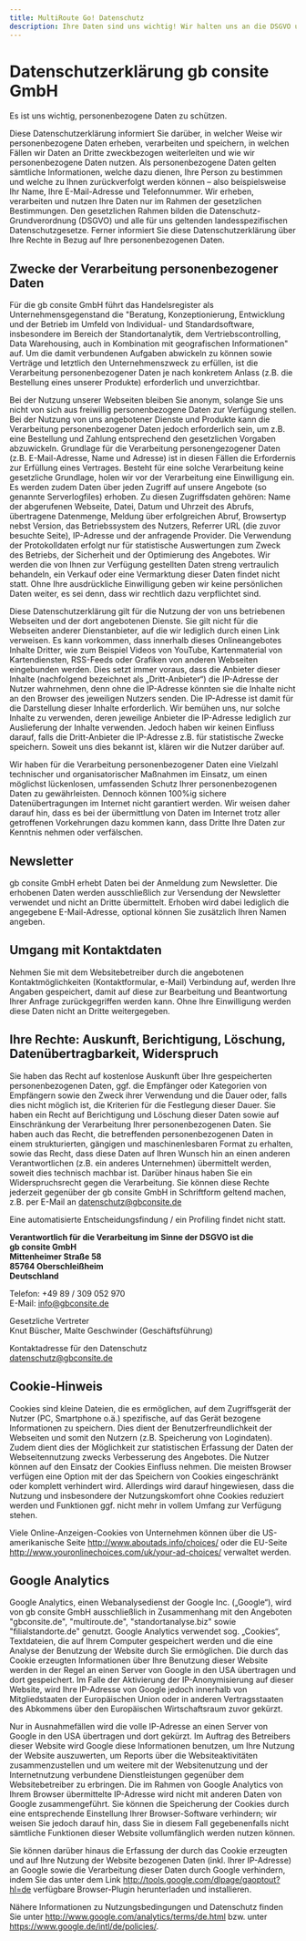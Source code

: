 ```yaml
---
title: MultiRoute Go! Datenschutz
description: Ihre Daten sind uns wichtig! Wir halten uns an die DSGVO und stimmen gerne mit Ihnen die nötigen Dokumente ab.
---
```


# Datenschutzerklärung gb consite GmbH

Es ist uns wichtig, personenbezogene Daten zu schützen.

Diese Datenschutzerklärung informiert Sie darüber, in welcher Weise wir personenbezogene Daten erheben, verarbeiten und speichern, in welchen Fällen wir Daten an Dritte zweckbezogen weiterleiten und wie wir personenbezogene Daten nutzen. Als personenbezogene Daten gelten sämtliche Informationen, welche dazu dienen, Ihre Person zu bestimmen und welche zu Ihnen zurückverfolgt werden können – also beispielsweise Ihr Name, Ihre E-Mail-Adresse und Telefonnummer. Wir erheben, verarbeiten und nutzen Ihre Daten nur im Rahmen der gesetzlichen Bestimmungen. Den gesetzlichen Rahmen bilden die Datenschutz-Grundverordnung (DSGVO) und alle für uns geltenden landesspezifischen Datenschutzgesetze. Ferner informiert Sie diese Datenschutzerklärung über Ihre Rechte in Bezug auf Ihre personenbezogenen Daten.

## Zwecke der Verarbeitung personenbezogener Daten
Für die gb consite GmbH führt das Handelsregister als Unternehmensgegenstand die "Beratung, Konzeptionierung, Entwicklung und der Betrieb im Umfeld von Individual- und Standardsoftware, insbesondere im Bereich der Standortanalytik, dem Vertriebscontrolling, Data Warehousing, auch in Kombination mit geografischen Informationen" auf. Um die damit verbundenen Aufgaben abwickeln zu können sowie Verträge und letztlich den Unternehmenszweck zu erfüllen, ist die Verarbeitung personenbezogener Daten je nach konkretem Anlass (z.B. die Bestellung eines unserer Produkte) erforderlich und unverzichtbar.

Bei der Nutzung unserer Webseiten bleiben Sie anonym, solange Sie uns nicht von sich aus freiwillig personenbezogene Daten zur Verfügung stellen. Bei der Nutzung von uns angebotener Dienste und Produkte kann die Verarbeitung personenbezogener Daten jedoch erforderlich sein, um z.B. eine Bestellung und Zahlung entsprechend den gesetzlichen Vorgaben abzuwickeln. Grundlage für die Verarbeitung personengezogener Daten (z.B. E-Mail-Adresse, Name und Adresse) ist in diesen Fällen die Erfordernis zur Erfüllung eines Vertrages. Besteht für eine solche Verarbeitung keine gesetzliche Grundlage, holen wir vor der Verarbeitung eine Einwilligung ein. Es werden zudem Daten über jeden Zugriff auf unsere Angebote (so genannte Serverlogfiles) erhoben. Zu diesen Zugriffsdaten gehören: Name der abgerufenen Webseite, Datei, Datum und Uhrzeit des Abrufs, übertragene Datenmenge, Meldung über erfolgreichen Abruf, Browsertyp nebst Version, das Betriebssystem des Nutzers, Referrer URL (die zuvor besuchte Seite), IP-Adresse und der anfragende Provider. Die Verwendung der Protokolldaten erfolgt nur für statistische Auswertungen zum Zweck des Betriebs, der Sicherheit und der Optimierung des Angebotes. Wir werden die von Ihnen zur Verfügung gestellten Daten streng vertraulich behandeln, ein Verkauf oder eine Vermarktung dieser Daten findet nicht statt. Ohne Ihre ausdrückliche Einwilligung geben wir keine persönlichen Daten weiter, es sei denn, dass wir rechtlich dazu verpflichtet sind.

Diese Datenschutzerklärung gilt für die Nutzung der von uns betriebenen Webseiten und der dort angebotenen Dienste. Sie gilt nicht für die Webseiten anderer Dienstanbieter, auf die wir lediglich durch einen Link verweisen. Es kann vorkommen, dass innerhalb dieses Onlineangebotes Inhalte Dritter, wie zum Beispiel Videos von YouTube, Kartenmaterial von Kartendiensten, RSS-Feeds oder Grafiken von anderen Webseiten eingebunden werden. Dies setzt immer voraus, dass die Anbieter dieser Inhalte (nachfolgend bezeichnet als „Dritt-Anbieter“) die IP-Adresse der Nutzer wahrnehmen, denn ohne die IP-Adresse könnten sie die Inhalte nicht an den Browser des jeweiligen Nutzers senden. Die IP-Adresse ist damit für die Darstellung dieser Inhalte erforderlich. Wir bemühen uns, nur solche Inhalte zu verwenden, deren jeweilige Anbieter die IP-Adresse lediglich zur Auslieferung der Inhalte verwenden. Jedoch haben wir keinen Einfluss darauf, falls die Dritt-Anbieter die IP-Adresse z.B. für statistische Zwecke speichern. Soweit uns dies bekannt ist, klären wir die Nutzer darüber auf.

Wir haben für die Verarbeitung personenbezogener Daten eine Vielzahl technischer und organisatorischer Maßnahmen im Einsatz, um einen möglichst lückenlosen, umfassenden Schutz Ihrer personenbezogenen Daten zu gewährleisten. Dennoch können 100%ig sichere Datenübertragungen im Internet nicht garantiert werden. Wir weisen daher darauf hin, dass es bei der übermittlung von Daten im Internet trotz aller getroffenen Vorkehrungen dazu kommen kann, dass Dritte Ihre Daten zur Kenntnis nehmen oder verfälschen.

## Newsletter
gb consite GmbH erhebt Daten bei der Anmeldung zum Newsletter. Die erhobenen Daten werden ausschließlich zur Versendung der Newsletter verwendet und nicht an Dritte übermittelt. Erhoben wird dabei lediglich die angegebene E-Mail-Adresse, optional können Sie zusätzlich Ihren Namen angeben.

## Umgang mit Kontaktdaten
Nehmen Sie mit dem Websitebetreiber durch die angebotenen Kontaktmöglichkeiten (Kontaktformular, e-Mail) Verbindung auf, werden Ihre Angaben gespeichert, damit auf diese zur Bearbeitung und Beantwortung Ihrer Anfrage zurückgegriffen werden kann. Ohne Ihre Einwilligung werden diese Daten nicht an Dritte weitergegeben.

## Ihre Rechte: Auskunft, Berichtigung, Löschung, Datenübertragbarkeit, Widerspruch
Sie haben das Recht auf kostenlose Auskunft über Ihre gespeicherten personenbezogenen Daten, ggf. die Empfänger oder Kategorien von Empfängern sowie den Zweck ihrer Verwendung und die Dauer oder, falls dies nicht möglich ist, die Kriterien für die Festlegung dieser Dauer. Sie haben ein Recht auf Berichtigung und Löschung dieser Daten sowie auf Einschränkung der Verarbeitung Ihrer personenbezogenen Daten. Sie haben auch das Recht, die betreffenden personenbezogenen Daten in einem strukturierten, gängigen und maschinenlesbaren Format zu erhalten, sowie das Recht, dass diese Daten auf Ihren Wunsch hin an einen anderen Verantwortlichen (z.B. ein anderes Unternehmen) übermittelt werden, soweit dies technisch machbar ist. Darüber hinaus haben Sie ein Widerspruchsrecht gegen die Verarbeitung. Sie können diese Rechte jederzeit gegenüber der gb consite GmbH in Schriftform geltend machen, z.B. per E-Mail an datenschutz@gbconsite.de

Eine automatisierte Entscheidungsfindung / ein Profiling findet nicht statt.

**Verantwortlich für die Verarbeitung im Sinne der DSGVO ist die <br>
gb consite GmbH <br>
Mittenheimer Straße 58<br>
85764 Oberschleißheim<br>
Deutschland<br>**

Telefon: +49 89 / 309 052 970<br>
E-Mail: info@gbconsite.de<br>

Gesetzliche Vertreter<br>
Knut Büscher, Malte Geschwinder (Geschäftsführung)<br>

Kontaktadresse für den Datenschutz<br>
datenschutz@gbconsite.de<br>

## Cookie-Hinweis
Cookies sind kleine Dateien, die es ermöglichen, auf dem Zugriffsgerät der Nutzer (PC, Smartphone o.ä.) spezifische, auf das Gerät bezogene Informationen zu speichern. Dies dient der Benutzerfreundlichkeit der Webseiten und somit den Nutzern (z.B. Speicherung von Logindaten). Zudem dient dies der Möglichkeit zur statistischen Erfassung der Daten der Webseitennutzung zwecks Verbesserung des Angebotes. Die Nutzer können auf den Einsatz der Cookies Einfluss nehmen. Die meisten Browser verfügen eine Option mit der das Speichern von Cookies eingeschränkt oder komplett verhindert wird. Allerdings wird darauf hingewiesen, dass die Nutzung und insbesondere der Nutzungskomfort ohne Cookies reduziert werden und Funktionen ggf. nicht mehr in vollem Umfang zur Verfügung stehen.

Viele Online-Anzeigen-Cookies von Unternehmen können über die US-amerikanische Seite <http://www.aboutads.info/choices/> oder die EU-Seite <http://www.youronlinechoices.com/uk/your-ad-choices/> verwaltet werden.

## Google Analytics
Google Analytics, einen Webanalysedienst der Google Inc. („Google“), wird von gb consite GmbH ausschließlich in Zusammenhang mit den Angeboten "gbconsite.de", "multiroute.de", "standortanalyse.biz" sowie "filialstandorte.de" genutzt. Google Analytics verwendet sog. „Cookies“, Textdateien, die auf Ihrem Computer gespeichert werden und die eine Analyse der Benutzung der Website durch Sie ermöglichen. Die durch das Cookie erzeugten Informationen über Ihre Benutzung dieser Website werden in der Regel an einen Server von Google in den USA übertragen und dort gespeichert. Im Falle der Aktivierung der IP-Anonymisierung auf dieser Website, wird Ihre IP-Adresse von Google jedoch innerhalb von Mitgliedstaaten der Europäischen Union oder in anderen Vertragsstaaten des Abkommens über den Europäischen Wirtschaftsraum zuvor gekürzt.

Nur in Ausnahmefällen wird die volle IP-Adresse an einen Server von Google in den USA übertragen und dort gekürzt. Im Auftrag des Betreibers dieser Website wird Google diese Informationen benutzen, um Ihre Nutzung der Website auszuwerten, um Reports über die Websiteaktivitäten zusammenzustellen und um weitere mit der Websitenutzung und der Internetnutzung verbundene Dienstleistungen gegenüber dem Websitebetreiber zu erbringen. Die im Rahmen von Google Analytics von Ihrem Browser übermittelte IP-Adresse wird nicht mit anderen Daten von Google zusammengeführt. Sie können die Speicherung der Cookies durch eine entsprechende Einstellung Ihrer Browser-Software verhindern; wir weisen Sie jedoch darauf hin, dass Sie in diesem Fall gegebenenfalls nicht sämtliche Funktionen dieser Website vollumfänglich werden nutzen können.

Sie können darüber hinaus die Erfassung der durch das Cookie erzeugten und auf Ihre Nutzung der Website bezogenen Daten (inkl. Ihrer IP-Adresse) an Google sowie die Verarbeitung dieser Daten durch Google verhindern, indem Sie das unter dem Link <http://tools.google.com/dlpage/gaoptout?hl=de> verfügbare Browser-Plugin herunterladen und installieren.

Nähere Informationen zu Nutzungsbedingungen und Datenschutz finden Sie unter <http://www.google.com/analytics/terms/de.html> bzw. unter <https://www.google.de/intl/de/policies/>.

